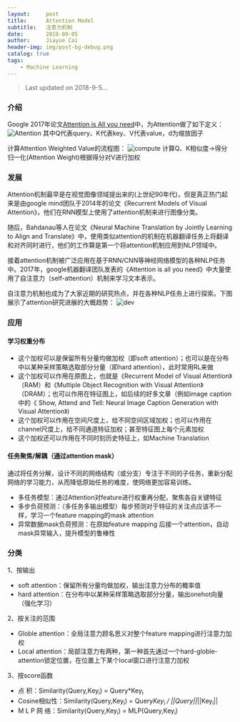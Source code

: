 ```yaml
---
layout:     post
title:      Attention Model
subtitle:   注意力机制
date:       2018-09-05
author:     Jiayue Cai
header-img: img/post-bg-debug.png
catalog: true
tags:
    - Machine Learning
---
```



>Last updated on 2018-9-5... 

### 介绍

Google 2017年论文[Attention is All you need](https://arxiv.org/pdf/1706.03762.pdf)中，为Attention做了如下定义：
![Attention](https://upload-images.jianshu.io/upload_images/13187322-0904d285d5835ed6.png?imageMogr2/auto-orient/strip%7CimageView2/2/w/315/format/webp)
其中Q代表query、K代表key、V代表value，d为缩放因子

计算Attention Weighted Value的流程图：
![compute](https://upload-images.jianshu.io/upload_images/13187322-bd743638ad420f2c.jpg?imageMogr2/auto-orient/strip%7CimageView2/2/w/568/format/webp)
计算Q、K相似度->得分归一化(Attention Weight)根据得分对V进行加权

### 发展

Attention机制最早是在视觉图像领域提出来的(上世纪90年代)，但是真正热门起来是由google mind团队于2014年的论文《Recurrent Models of Visual Attention》，他们在RNN模型上使用了attention机制来进行图像分类。

随后，Bahdanau等人在论文《Neural Machine Translation by Jointly Learning to Align and Translate》中，使用类似attention的机制在机器翻译任务上将翻译和对齐同时进行，他们的工作算是第一个将attention机制应用到NLP领域中。

接着attention机制被广泛应用在基于RNN/CNN等神经网络模型的各种NLP任务中。2017年，google机器翻译团队发表的《Attention is all you need》中大量使用了自注意力（self-attention）机制来学习文本表示。

自注意力机制也成为了大家近期的研究热点，并在各种NLP任务上进行探索。下图展示了attention研究进展的大概趋势：
![dev](https://upload-images.jianshu.io/upload_images/13187322-2b66324483d782fe.jpg?imageMogr2/auto-orient/strip%7CimageView2/2/w/568/format/webp)

### 应用

#### 学习权重分布

- 这个加权可以是保留所有分量均做加权（即soft attention）；也可以是在分布中以某种采样策略选取部分分量（即hard attention），此时常用RL来做
- 这个加权可以作用在原图上，也就是《Recurrent Model of Visual Attention》（RAM）和《Multiple Object Recognition with Visual Attention》（DRAM）；也可以作用在特征图上，如后续的好多文章（例如image caption中的《 Show, Attend and Tell: Neural Image Caption Generation with Visual Attention》) 
- 这个加权可以作用在空间尺度上，给不同空间区域加权；也可以作用在channel尺度上，给不同通道特征加权；甚至特征图上每个元素加权
- 这个加权还可以作用在不同时刻历史特征上，如Machine Translation

#### 任务聚焦/解耦（通过attention mask）

通过将任务分解，设计不同的网络结构（或分支）专注于不同的子任务，重新分配网络的学习能力，从而降低原始任务的难度，使网络更加容易训练。

- 多任务模型：通过Attention对feature进行权重再分配，聚焦各自关键特征
- 多步负荷预测：（多任务多输出模型）每步预测对于特征的关注点应该不一样，学习一个feature mapping的mask attention
- 异常数据mask负荷预测：在原始feature mapping 后接一个attention，自动mask异常输入，提升模型的鲁棒性

### 分类

1、按输出
- soft attention：保留所有分量均做加权，输出注意力分布的概率值
- hard attention：在分布中以某种采样策略选取部分分量，输出onehot向量（强化学习）

2、按关注的范围
- Globle attention：全局注意力顾名思义对整个feature mapping进行注意力加权
- Local attention：局部注意力有两种，第一种首先通过一个hard-globle-attention锁定位置，在位置上下某个local窗口进行注意力加权

3、按score函数
- 点		积：Similarity(Query,Key<sub>i</sub>) = Query*Key<sub>i</sub>
- Cosine相似性：Similarity(Query,Key<sub>i</sub>) = Query*Key<sub>i</sub> / ||Query||*||Key<sub>i</sub>||
- M L P 网	络：Similarity(Query,Key<sub>i</sub>) = MLP(Query,Key<sub>i</sub>)




